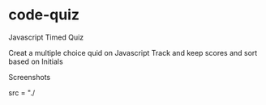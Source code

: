 # code-quiz

Javascript Timed Quiz

Creat a multiple choice quid on Javascript
Track and keep scores and sort based on Initials

Screenshots

src = "./